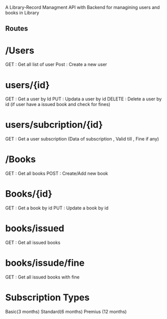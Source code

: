 A Library-Record Managment API with Backend for managining users and books in Library

## Routes

# /Users

 GET : Get all list of user
 Post : Create a new user

# users/{id}

 GET : Get a user by Id
 PUT : Updata a user by id
 DELETE : Delete a user by id (if user have a issued book and check for fines)

# users/subcription/{id}

 GET : Get a user subscription (Data of subscription , Valid till , Fine if any)

# /Books

 GET : Get all books
 POST : Create/Add new book

# Books/{id}

 GET : Get a book by id
 PUT : Update a book by id

# books/issued

 
 GET : Get all issued books

# books/issude/fine

GET : Get all issued books with fine

# Subscription Types

 Basic(3 months)
 Standard(6 months)
 Premius (12 months)

